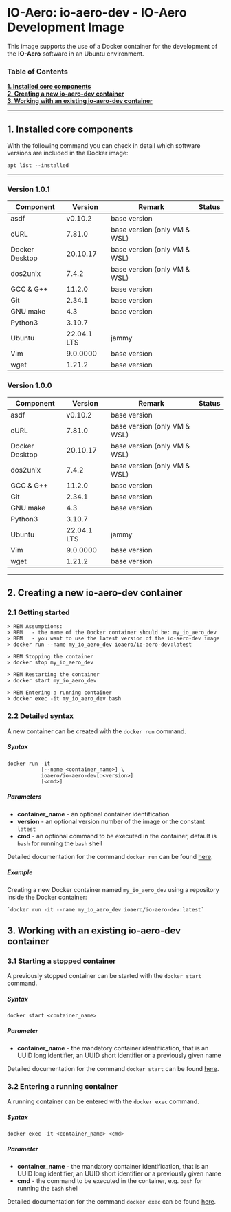 # IO-Aero: io-aero-dev - IO-Aero Development Image

This image supports the use of a Docker container for the development of the **IO-Aero** software in an Ubuntu environment.

### Table of Contents

**[1. Installed core components](#installed)**<br>
**[2. Creating a new io-aero-dev container](#creating)**<br>
**[3. Working with an existing io-aero-dev container](#working)**<br>

----

## <a name="installed"/> 1. Installed core components

With the following command you can check in detail which software versions are included in the Docker image:

    apt list --installed

---

### Version 1.0.1

| Component      | Version     | Remark                       | Status |
|----------------|-------------|------------------------------|--------|
| asdf           | v0.10.2     | base version                 |        | 
| cURL           | 7.81.0      | base version (only VM & WSL) |        | 
| Docker Desktop | 20.10.17    | base version (only VM & WSL) |        | 
| dos2unix       | 7.4.2       | base version (only VM & WSL) |        | 
| GCC & G++      | 11.2.0      | base version                 |        | 
| Git            | 2.34.1      | base version                 |        | 
| GNU make       | 4.3         | base version                 |        | 
| Python3        | 3.10.7      |                              |        |
| Ubuntu         | 22.04.1 LTS | jammy                        |        | 
| Vim            | 9.0.0000    | base version                 |        |
| wget           | 1.21.2      | base version                 |        |

### Version 1.0.0

| Component      | Version     | Remark                       | Status |
|----------------|-------------|------------------------------|--------|
| asdf           | v0.10.2     | base version                 |        | 
| cURL           | 7.81.0      | base version (only VM & WSL) |        | 
| Docker Desktop | 20.10.17    | base version (only VM & WSL) |        | 
| dos2unix       | 7.4.2       | base version (only VM & WSL) |        | 
| GCC & G++      | 11.2.0      | base version                 |        | 
| Git            | 2.34.1      | base version                 |        | 
| GNU make       | 4.3         | base version                 |        | 
| Python3        | 3.10.7      |                              |        |
| Ubuntu         | 22.04.1 LTS | jammy                        |        | 
| Vim            | 9.0.0000    | base version                 |        |
| wget           | 1.21.2      | base version                 |        |

---

## <a name="creating"/> 2. Creating a new io-aero-dev container

### 2.1 Getting started

    > REM Assumptions:
    > REM   - the name of the Docker container should be: my_io_aero_dev
    > REM   - you want to use the latest version of the io-aero-dev image
    > docker run --name my_io_aero_dev ioaero/io-aero-dev:latest
            
    > REM Stopping the container
    > docker stop my_io_aero_dev
    
    > REM Restarting the container
    > docker start my_io_aero_dev

    > REM Entering a running container
    > docker exec -it my_io_aero_dev bash

### 2.2 Detailed syntax

A new container can be created with the `docker run` command.

##### Syntax

    docker run -it 
               [--name <container_name>] \
               ioaero/io-aero-dev[:<version>] 
               [<cmd>]

##### Parameters

- **container_name** - an optional container identification
- **version** - an optional version number of the image or the constant `latest`
- **cmd** - an optional command to be executed in the container, default is `bash` for running the `bash` shell

Detailed documentation for the command `docker run` can be found [here](https://docs.docker.com/engine/reference/run/).

##### Example

Creating a new Docker container named `my_io_aero_dev` using a repository inside the Docker container:  

    `docker run -it --name my_io_aero_dev ioaero/io-aero-dev:latest`

## <a name="working"/> 3. Working with an existing io-aero-dev container

### 3.1 Starting a stopped container

A previously stopped container can be started with the `docker start` command.

##### Syntax

    docker start <container_name>

##### Parameter

- **container_name** - the mandatory container identification, that is an UUID long identifier, an UUID short identifier or a previously given name

Detailed documentation for the command `docker start` can be found [here](https://docs.docker.com/engine/reference/commandline/start/).

### 3.2 Entering a running container

A running container can be entered with the `docker exec` command.

##### Syntax

    docker exec -it <container_name> <cmd>

##### Parameter

- **container_name** - the mandatory container identification, that is an UUID long identifier, an UUID short identifier or a previously given name
- **cmd** - the command to be executed in the container, e.g. `bash` for running the `bash` shell

Detailed documentation for the command `docker exec` can be found [here](https://docs.docker.com/engine/reference/commandline/exec/).

